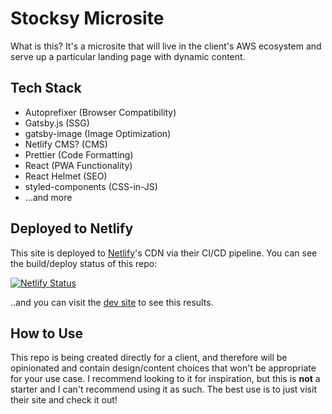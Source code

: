 # Stocksy Microsite

What is this? It's a microsite that will live in the client's AWS ecosystem and serve up a particular landing page with dynamic content.

## Tech Stack

* Autoprefixer (Browser Compatibility)
* Gatsby.js (SSG)
* gatsby-image (Image Optimization)
* Netlify CMS? (CMS)
* Prettier (Code Formatting)
* React (PWA Functionality)
* React Helmet (SEO)
* styled-components (CSS-in-JS)
* ...and more

## Deployed to Netlify

This site is deployed to [Netlify](http://netlify.com)'s CDN via their CI/CD pipeline. You can see the build/deploy status of this repo:

[![Netlify Status](https://api.netlify.com/api/v1/badges/f6fe82dd-ad21-4621-b04f-9e7b557683fd/deploy-status)](https://app.netlify.com/sites/stocksy/deploys)

..and you can visit the [dev site](https://stocksy.netlify.com/) to see this results.

## How to Use

This repo is being created directly for a client, and therefore will be opinionated and contain design/content choices that won't be appropriate for your use case. I recommend looking to it for inspiration, but this is **not** a starter and I can't recommend using it as such. The best use is to just visit their site and check it out!
